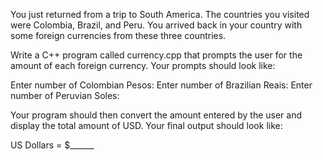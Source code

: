 You just returned from a trip to South America. The countries you visited were Colombia, Brazil, and Peru. You arrived back in your country with some foreign currencies from these three countries.

Write a C++ program called currency.cpp that prompts the user for the amount of each foreign currency. Your prompts should look like:

Enter number of Colombian Pesos: Enter number of Brazilian Reais: Enter number of Peruvian Soles:

Your program should then convert the amount entered by the user and display the total amount of USD. Your final output should look like:

US Dollars = $______ 